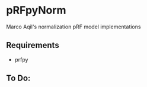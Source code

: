 # pRFpyNorm
Marco Aqil's normalization pRF model implementations

## Requirements
 - prfpy

## To Do:

